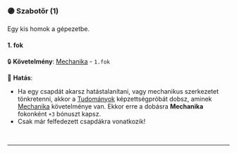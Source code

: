 ### 🟣 Szabotőr (1)

Egy kis homok a gépezetbe.

#### 1. fok

🔒 **Követelmény**: [Mechanika](mechanika.md) - `1.fok`

🌟 **Hatás**:
- Ha egy csapdát akarsz hatástalanítani, vagy mechanikus szerkezetet tönkretenni, akkor a [Tudományok](../kepzettsegek/tudomanyok.md)  képzettségpróbát dobsz, aminek [Mechanika](mechanika.md) követelménye van. Ekkor erre a dobásra **Mechanika** fokonként `+3` bónuszt kapsz.
- Csak már felfedezett csapdákra vonatkozik!

<br />

---
